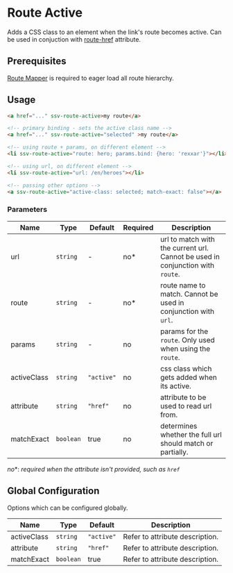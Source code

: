 [routemapper]: ../README.md
[routehref]: ../route-href/README.md

# Route Active
Adds a CSS class to an element when the link's route becomes active.
Can be used in conjuction with [route-href][routehref] attribute.

## Prerequisites
[Route Mapper][routemapper] is required to eager load all route hierarchy.

## Usage

```html
<a href="..." ssv-route-active>my route</a>

<!-- primary binding - sets the active class name -->
<a href="..." ssv-route-active="selected" >my route</a>

<!-- using route + params, on different element -->
<li ssv-route-active="route: hero; params.bind: {hero: 'rexxar'}"></li>

<!-- using url, on different element -->
<li ssv-route-active="url: /en/heroes"></li>

<!-- passing other options -->
<a ssv-route-active="active-class: selected; match-exact: false"></a>
```

### Parameters

| Name        | Type      | Default    | Required | Description                                                                    |
|-------------|-----------|------------|----------|--------------------------------------------------------------------------------|
| url         | `string`  | -          | no*      | url to match with the current url. Cannot be used in conjunction with `route`. |
| route       | `string`  | -          | no*      | route name to match. Cannot be used in conjunction with `url`.                 |
| params      | `string`  | -          | no       | params for the `route`. Only used when using the `route`.                      |
| activeClass | `string`  | `"active"` | no       | css class which gets added when its active.                                    |
| attribute   | `string`  | `"href"`   | no       | attribute to be used to read url from.                                         |
| matchExact  | `boolean` | true       | no       | determines whether the full url should match or partially.                     |

*no**: *required when the attribute isn't provided, such as `href`*

## Global Configuration
Options which can be configured globally.

| Name        | Type      | Default    | Description                     |
|-------------|-----------|------------|---------------------------------|
| activeClass | `string`  | `"active"` | Refer to attribute description. |
| attribute   | `string`  | `"href"`   | Refer to attribute description. |
| matchExact  | `boolean` | true       | Refer to attribute description. |